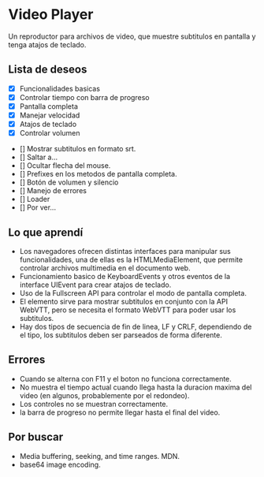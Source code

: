 # Video Player
Un reproductor para archivos de video, que muestre subtitulos en pantalla y tenga atajos de teclado.
## Lista de deseos
- [x] Funcionalidades basicas
- [x] Controlar tiempo con barra de progreso
- [x] Pantalla completa
- [x] Manejar velocidad
- [x] Atajos de teclado
- [x] Controlar volumen
- [] Mostrar subtitulos en formato srt.
- [] Saltar a...
- [] Ocultar flecha del mouse.
- [] Prefixes en los metodos de pantalla completa.
- [] Botón de volumen y silencio
- [] Manejo de errores
- [] Loader
- [] Por ver...
## Lo que aprendí
- Los navegadores ofrecen distintas interfaces para manipular sus funcionalidades, una de ellas es la HTMLMediaElement, que permite controlar archivos multimedia en el documento web.
- Funcionamiento basico de KeyboardEvents y otros eventos de la interface UIEvent para crear atajos de teclado.
- Uso de la Fullscreen API para controlar el modo de pantalla completa.
- El elemento <track> sirve para mostrar subtitulos en conjunto con la API WebVTT, pero se necesita el formato WebVTT para poder usar los subtitulos.
- Hay dos tipos de secuencia de fin de linea, LF y CRLF, dependiendo de el tipo, los subtitulos deben ser parseados de forma diferente.
## Errores 
- Cuando se alterna con F11 y el boton no funciona correctamente.
- No muestra el tiempo actual cuando llega hasta la duracion maxima del video (en algunos, probablemente por el redondeo).
- Los controles no se muestran correctamente.
- la barra de progreso no permite llegar hasta el final del video.
## Por buscar
- Media buffering, seeking, and time ranges. MDN.
- base64 image encoding.